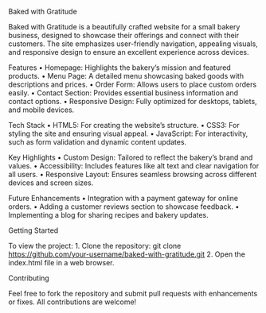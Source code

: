 Baked with Gratitude

Baked with Gratitude is a beautifully crafted website for a small bakery business, designed to showcase their offerings and connect with their customers. The site emphasizes user-friendly navigation, appealing visuals, and responsive design to ensure an excellent experience across devices.

Features
	•	Homepage: Highlights the bakery’s mission and featured products.
	•	Menu Page: A detailed menu showcasing baked goods with descriptions and prices.
	•	Order Form: Allows users to place custom orders easily.
	•	Contact Section: Provides essential business information and contact options.
	•	Responsive Design: Fully optimized for desktops, tablets, and mobile devices.

 Tech Stack
	•	HTML5: For creating the website’s structure.
	•	CSS3: For styling the site and ensuring visual appeal.
	•	JavaScript: For interactivity, such as form validation and dynamic content updates.

 Key Highlights
	•	Custom Design: Tailored to reflect the bakery’s brand and values.
	•	Accessibility: Includes features like alt text and clear navigation for all users.
	•	Responsive Layout: Ensures seamless browsing across different devices and screen sizes.

 Future Enhancements
	•	Integration with a payment gateway for online orders.
	•	Adding a customer reviews section to showcase feedback.
	•	Implementing a blog for sharing recipes and bakery updates.
 
Getting Started

To view the project:
	1.	Clone the repository: 
 git clone https://github.com/your-username/baked-with-gratitude.git
 	2.	Open the index.html file in a web browser.

Contributing

Feel free to fork the repository and submit pull requests with enhancements or fixes. All contributions are welcome! 
